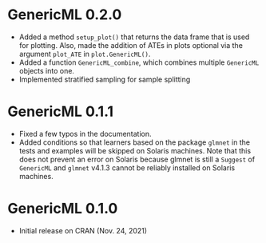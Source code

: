 # GenericML 0.2.0

- Added a method `setup_plot()` that returns the data frame that is used for plotting. Also, made the addition of ATEs in plots optional via the argument `plot_ATE` in `plot.GenericML()`.
- Added a function `GenericML_combine`, which combines multiple `GenericML` objects into one.
- Implemented stratified sampling for sample splitting


# GenericML 0.1.1

- Fixed a few typos in the documentation.
- Added conditions so that learners based on the package `glmnet` in the tests and examples will be skipped on Solaris machines. Note that this does not prevent an error on Solaris because glmnet is still a `Suggest` of `GenericML` and `glmnet` v4.1.3 cannot be reliably installed on Solaris machines.

# GenericML 0.1.0

- Initial release on CRAN (Nov. 24, 2021)
